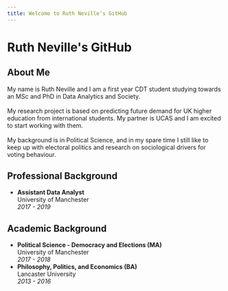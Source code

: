 ```yaml
---
title: Welcome to Ruth Neville's GitHub
---
```


<h1> Ruth Neville's GitHub </h1>

<h2> About Me </h2>
<p> My name is Ruth Neville and I am a first year CDT student studying towards an MSc and PhD in Data Analytics and Society.<br> 
  <br>
My research project is based on predicting future demand for UK higher education from international students. My partner is UCAS and I am excited to start working with them.<br>
  <br>
My background is in Political Science, and in my spare time I still like to keep up with electoral politics and research on sociological drivers for voting behaviour. </p>

<h2> Professional Background </h2> 
<ul>
  <li> <strong> Assistant Data Analyst </strong> <br>
    University of Manchester <br>
    <em> 2017 - 2019 </em> </li>
  </ul>
<h2> Academic Background </h2>
<ul>
<li> <strong> Political Science - Democracy and Elections (MA) </strong> <br>
  University of Manchester  <br>
  <em> 2017 - 2018 </em> </li>
  <li> <strong> Philosophy, Politics, and Economics (BA) </strong> <br>
  Lancaster University  <br>
  <em> 2013 - 2016 </em> </li>  
</ul>
